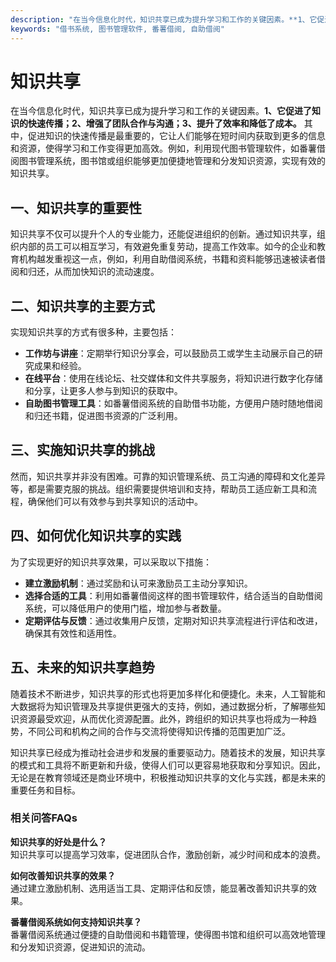 ```yaml
---
description: "在当今信息化时代，知识共享已成为提升学习和工作的关键因素。**1、它促进了知识的快速传播；2、增强了团队合作与沟通；3、提升了效率和降低了成本。** 其中，促进知识的快速传播是最重要的，它让人们能够在短时间内获取到更多的信息和资源，使得学习和工作变得更加高效。例如，利用现代图书管理软件，如番薯借阅图书管理系统，图书馆或组织能够更加便捷地管理和分发知识资源，实现有效的知识共享。"
keywords: "借书系统, 图书管理软件, 番薯借阅, 自助借阅"
---
```

# 知识共享

在当今信息化时代，知识共享已成为提升学习和工作的关键因素。**1、它促进了知识的快速传播；2、增强了团队合作与沟通；3、提升了效率和降低了成本。** 其中，促进知识的快速传播是最重要的，它让人们能够在短时间内获取到更多的信息和资源，使得学习和工作变得更加高效。例如，利用现代图书管理软件，如番薯借阅图书管理系统，图书馆或组织能够更加便捷地管理和分发知识资源，实现有效的知识共享。

## **一、知识共享的重要性**

知识共享不仅可以提升个人的专业能力，还能促进组织的创新。通过知识共享，组织内部的员工可以相互学习，有效避免重复劳动，提高工作效率。如今的企业和教育机构越发重视这一点，例如，利用自助借阅系统，书籍和资料能够迅速被读者借阅和归还，从而加快知识的流动速度。

## **二、知识共享的主要方式**

实现知识共享的方式有很多种，主要包括：

- **工作坊与讲座**：定期举行知识分享会，可以鼓励员工或学生主动展示自己的研究成果和经验。
- **在线平台**：使用在线论坛、社交媒体和文件共享服务，将知识进行数字化存储和分享，让更多人参与到知识的获取中。
- **自助图书管理工具**：如番薯借阅系统的自助借书功能，方便用户随时随地借阅和归还书籍，促进图书资源的广泛利用。

## **三、实施知识共享的挑战**

然而，知识共享并非没有困难。可靠的知识管理系统、员工沟通的障碍和文化差异等，都是需要克服的挑战。组织需要提供培训和支持，帮助员工适应新工具和流程，确保他们可以有效参与到共享知识的活动中。

## **四、如何优化知识共享的实践**

为了实现更好的知识共享效果，可以采取以下措施：

- **建立激励机制**：通过奖励和认可来激励员工主动分享知识。
- **选择合适的工具**：利用如番薯借阅这样的图书管理软件，结合适当的自助借阅系统，可以降低用户的使用门槛，增加参与者数量。
- **定期评估与反馈**：通过收集用户反馈，定期对知识共享流程进行评估和改进，确保其有效性和适用性。

## **五、未来的知识共享趋势**

随着技术不断进步，知识共享的形式也将更加多样化和便捷化。未来，人工智能和大数据将为知识管理及共享提供更强大的支持，例如，通过数据分析，了解哪些知识资源最受欢迎，从而优化资源配置。此外，跨组织的知识共享也将成为一种趋势，不同公司和机构之间的合作与交流将使得知识传播的范围更加广泛。

知识共享已经成为推动社会进步和发展的重要驱动力。随着技术的发展，知识共享的模式和工具将不断更新和升级，使得人们可以更容易地获取和分享知识。因此，无论是在教育领域还是商业环境中，积极推动知识共享的文化与实践，都是未来的重要任务和目标。

### 相关问答FAQs

**知识共享的好处是什么？**  
知识共享可以提高学习效率，促进团队合作，激励创新，减少时间和成本的浪费。

**如何改善知识共享的效果？**  
通过建立激励机制、选用适当工具、定期评估和反馈，能显著改善知识共享的效果。

**番薯借阅系统如何支持知识共享？**  
番薯借阅系统通过便捷的自助借阅和书籍管理，使得图书馆和组织可以高效地管理和分发知识资源，促进知识的流动。
